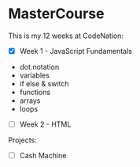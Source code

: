 # MasterCourse

This is my 12 weeks at CodeNation:

- [x] Week 1 - JavaScript Fundamentals
- dot.notation
- variables
- if else & switch
- functions
- arrays
- loops

- [ ] Week 2 - HTML

Projects:

- [ ] Cash Machine
